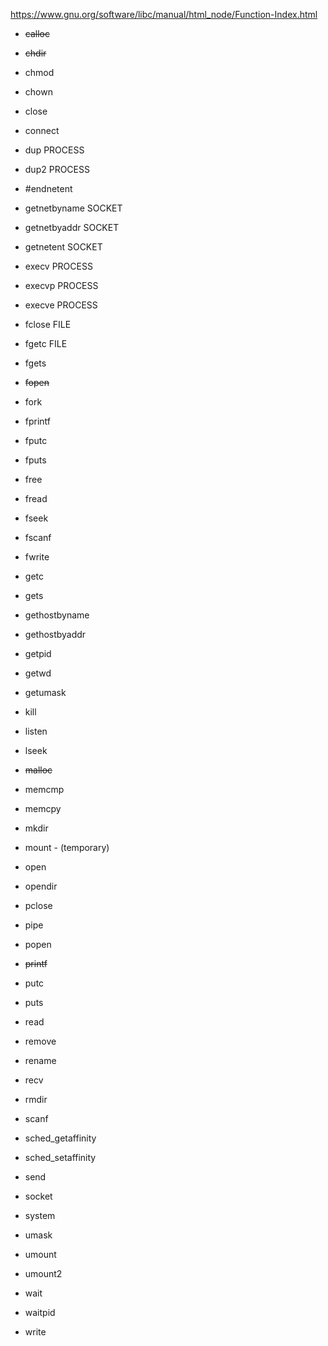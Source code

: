 https://www.gnu.org/software/libc/manual/html_node/Function-Index.html

- ~~calloc~~
- ~~chdir~~		
- chmod				
- chown				
- close				
- connect				

- dup 				PROCESS
- dup2				PROCESS

- #endnetent
- getnetbyname		SOCKET
- getnetbyaddr		SOCKET
- getnetent			SOCKET

- execv   			PROCESS
- execvp				PROCESS
- execve				PROCESS

- fclose				FILE
- fgetc				FILE
- fgets				
- ~~fopen~~
- fork
- fprintf
- fputc
- fputs
- free
- fread
- fseek
- fscanf
- fwrite

- getc
- gets
- gethostbyname
- gethostbyaddr
- getpid
- getwd
- getumask

- kill

- listen
- lseek

- ~~malloc~~
- memcmp
- memcpy
- mkdir
- mount - (temporary)

- open
- opendir

- pclose
- pipe
- popen
- ~~printf~~
- putc
- puts

- read
- remove
- rename
- recv
- rmdir

- scanf
- sched_getaffinity
- sched_setaffinity
- send
- socket
- system

- umask
- umount
- umount2

- wait
- waitpid
- write
